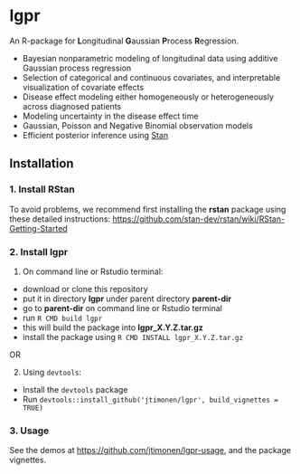 # lgpr
An R-package for **L**ongitudinal **G**aussian **P**rocess **R**egression.

* Bayesian nonparametric modeling of longitudinal data using additive Gaussian process regression
* Selection of categorical and continuous covariates, and interpretable visualization of covariate effects
* Disease effect modeling either homogeneously or heterogeneously across diagnosed patients
* Modeling uncertainty in the disease effect time
* Gaussian, Poisson and Negative Binomial observation models
* Efficient posterior inference using [Stan](https://mc-stan.org/)

## Installation

### 1. Install RStan
To avoid problems, we recommend first installing the **rstan** package using these detailed instructions:
https://github.com/stan-dev/rstan/wiki/RStan-Getting-Started

### 2. Install lgpr

1) On command line or Rstudio terminal:
* download or clone this repository
* put it in directory **lgpr** under parent directory **parent-dir**
* go to **parent-dir** on command line or Rstudio terminal
* run `R CMD build lgpr`
* this will build the package into **lgpr_X.Y.Z.tar.gz**
* install the package using `R CMD INSTALL lgpr_X.Y.Z.tar.gz`

OR

2) Using `devtools`:
* Install the `devtools` package
* Run `devtools::install_github('jtimonen/lgpr', build_vignettes = TRUE)`

### 3. Usage
See the demos at https://github.com/jtimonen/lgpr-usage, and the package vignettes.
